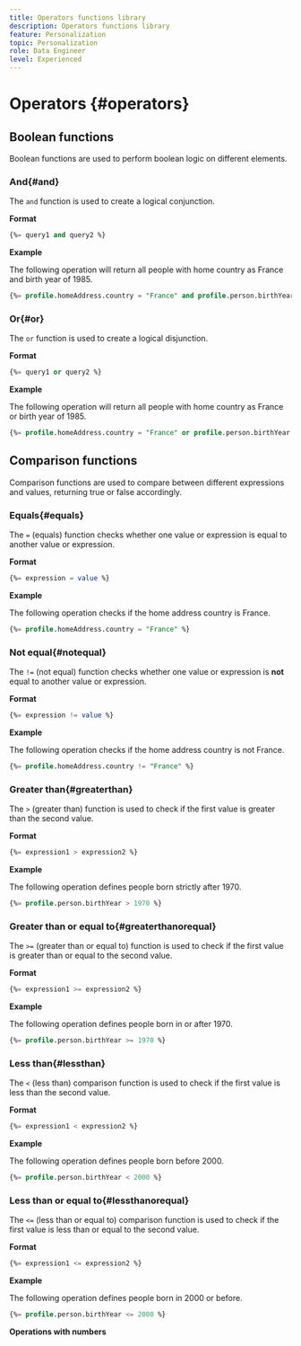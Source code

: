 ```yaml
---
title: Operators functions library
description: Operators functions library
feature: Personalization
topic: Personalization
role: Data Engineer
level: Experienced
---
```

# Operators {#operators}

## Boolean functions

Boolean functions are used to perform boolean logic on different elements.

### And{#and}

The `and` function is used to create a logical conjunction.

**Format**

```sql
{%= query1 and query2 %}
```

**Example**

The following operation will return all people with home country as France and birth year of 1985.

```sql
{%= profile.homeAddress.country = "France" and profile.person.birthYear = 1985 %}
```

### Or{#or}

The `or` function is used to create a logical disjunction.

**Format**

```sql
{%= query1 or query2 %}
```

**Example**

The following operation will return all people with home country as France or birth year of 1985.

```sql
{%= profile.homeAddress.country = "France" or profile.person.birthYear = 1985 %}
```

<!--
## Not{#not}

The `not` (or `!`) function is used to create a logical negation.

**Format**

```sql
not ({QUERY})
!({QUERY})
```

**Example**

The following operation will return all people who do not have their home country as Canada.

```sql
not (homeAddress.countryISO = "CA")
```
-->





## Comparison functions

Comparison functions are used to compare between different expressions and values, returning true or false accordingly. 

### Equals{#equals}

The `=` (equals) function checks whether one value or expression is equal to another value or expression.

**Format**

```sql
{%= expression = value %}
```

**Example**

The following operation checks if the home address country is France.

```sql
{%= profile.homeAddress.country = "France" %}
```

### Not equal{#notequal}

The `!=` (not equal) function checks whether one value or expression is **not** equal to another value or expression.

**Format**

```sql
{%= expression != value %}
```

**Example**

The following operation checks if the home address country is not France.

```sql
{%= profile.homeAddress.country != "France" %}
```

### Greater than{#greaterthan}

The `>` (greater than) function is used to check if the first value is greater than the second value.

**Format**

```sql
{%= expression1 > expression2 %}
```

**Example**

The following operation defines people born strictly after 1970.

```sql
{%= profile.person.birthYear > 1970 %}
```

### Greater than or equal to{#greaterthanorequal}

The `>=` (greater than or equal to) function is used to check if the first value is greater than or equal to the second value.

**Format**

```sql
{%= expression1 >= expression2 %}
```

**Example**

The following operation defines people born in or after 1970.

```sql
{%= profile.person.birthYear >= 1970 %}
```

### Less than{#lessthan}

The `<` (less than) comparison function is used to check if the first value is less than the second value.

**Format**

```sql
{%= expression1 < expression2 %}
```

**Example**

The following operation defines people born before 2000.

```sql
{%= profile.person.birthYear < 2000 %}
```

### Less than or equal to{#lessthanorequal}

The `<=` (less than or equal to) comparison function is used to check if the first value is less than or equal to the second value.

**Format**

```sql
{%= expression1 <= expression2 %}
```

**Example**

The following operation defines people born in 2000 or before.

```sql
{%= profile.person.birthYear <= 2000 %}
```

**Operations with numbers**

